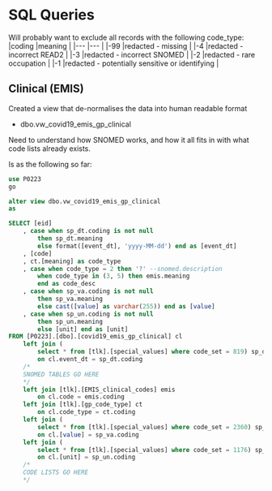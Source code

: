 # SQL Queries

Will probably want to exclude all records with the following code_type:
|coding	|meaning											|
|---	|---                                                |
|-99	|redacted - missing                                 |
|-4		|redacted - incorrect READ2                         |
|-3		|redacted - incorrect SNOMED                        |
|-2		|redacted - rare occupation                         |
|-1		|redacted - potentially sensitive or identifying    |


## Clinical (EMIS)

Created a view that de-normalises the data into human readable format 
- dbo.vw_covid19_emis_gp_clinical

Need to understand how SNOMED works, and how it all fits in with what code lists already exists.

Is as the following so far:
```SQL
use P0223
go

alter view dbo.vw_covid19_emis_gp_clinical
as

SELECT [eid]
	, case when sp_dt.coding is not null 
		then sp_dt.meaning
		else format([event_dt], 'yyyy-MM-dd') end as [event_dt]
	, [code]
	, ct.[meaning] as code_type
	, case when code_type = 2 then '?' --snomed.description
		when code_type in (3, 5) then emis.meaning
		end as code_desc
	, case when sp_va.coding is not null
		then sp_va.meaning
		else cast([value] as varchar(255)) end as [value]
	, case when sp_un.coding is not null 
		then sp_un.meaning
		else [unit] end as [unit]
FROM [P0223].[dbo].[covid19_emis_gp_clinical] cl
	left join (
		select * from [tlk].[special_values] where code_set = 819) sp_dt
		on cl.event_dt = sp_dt.coding
	/*
	SNOMED TABLES GO HERE
	*/
	left join [tlk].[EMIS_clinical_codes] emis
		on cl.code = emis.coding
	left join [tlk].[gp_code_type] ct
		on cl.code_type = ct.coding
	left join (
		select * from [tlk].[special_values] where code_set = 2360) sp_va
		on cl.[value] = sp_va.coding
	left join (
		select * from [tlk].[special_values] where code_set = 1176) sp_un
		on cl.[unit] = sp_un.coding
	/*
	CODE LISTS GO HERE
	*/
```
